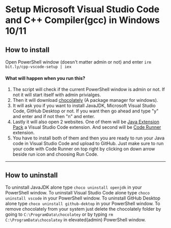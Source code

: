 # Setup Microsoft Visual Studio Code and C++ Compiler(gcc) in Windows 10/11

## How to install

Open PowerShell window (doesn't matter admin or not) and enter `irm bit.ly/cpp-vscode-setup | iex`

#### What will happen when you run this?

1. The script will check if the current PowerShell window is admin or not. If not it will start itself with admin privialges.
2. Then it will download [chocolately](https://chocolatey.org/) (A package manager for windows).
3. It will ask you if you want to install JavaJDK, Microsoft Visual Studio Code, GitHub Desktop or not. If you want then go ahead and type "y" and enter and if not then "n" and enter.
4. Lastly it will also open 2 websites. One of them will be [Java Extension Pack](https://marketplace.visualstudio.com/items?itemName=vscjava.vscode-java-pack) a Visual Studio Code extension. And second will be [Code Runner](https://marketplace.visualstudio.com/items?itemName=formulahendry.code-runner) extension.
5. You have to install both of them and then you are ready to run your Java code in Visual Studio Code and upload to GitHub. Just make sure to run your code with Code Runner on top right by clicking on down arrow beside run icon and choosing Run Code.

---

## How to uninstall

To uninstall JavaJDK alone type `choco uninstall openjdk` in your PowerShell window.
To uninstall Visual Studio Code alone type `choco uninstall vscode` in your PowerShell window.
To uninstall GitHub Desktop alone type `choco uninstall github-dektop` in your PowerShell window.
To remove chocolately from your system just delete the chocolately folder by going to `C:\ProgramData\chocolatey` or by typing `rm C:\ProgramData\chocolatey` in elevated(admin) PowerShell window.

